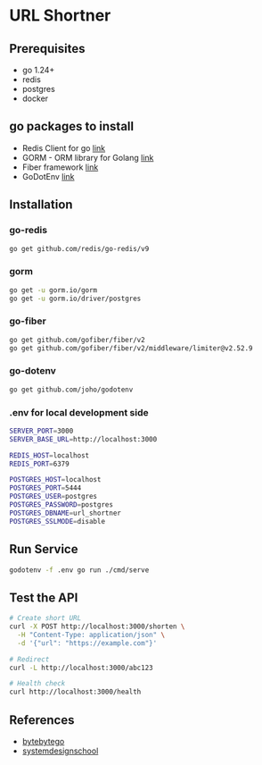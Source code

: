 # URL Shortner

## Prerequisites
- go 1.24+
- redis
- postgres
- docker

## go packages to install
- Redis Client for go [link](https://github.com/redis/go-redis)
- GORM - ORM library for Golang [link](https://gorm.io/)
- Fiber framework [link](https://gofiber.io/)
- GoDotEnv [link](https://pkg.go.dev/github.com/joho/godotenv)

## Installation

### go-redis

```bash
go get github.com/redis/go-redis/v9
```

### gorm
```bash
go get -u gorm.io/gorm
go get -u gorm.io/driver/postgres
```

### go-fiber
```bash
go get github.com/gofiber/fiber/v2
go get github.com/gofiber/fiber/v2/middleware/limiter@v2.52.9
```

### go-dotenv 
```bash
go get github.com/joho/godotenv
```

### .env for local development side
```bash
SERVER_PORT=3000
SERVER_BASE_URL=http://localhost:3000

REDIS_HOST=localhost
REDIS_PORT=6379

POSTGRES_HOST=localhost
POSTGRES_PORT=5444
POSTGRES_USER=postgres
POSTGRES_PASSWORD=postgres
POSTGRES_DBNAME=url_shortner
POSTGRES_SSLMODE=disable
```

## Run Service
```bash
godotenv -f .env go run ./cmd/serve
```

## Test the API
```bash
# Create short URL
curl -X POST http://localhost:3000/shorten \
  -H "Content-Type: application/json" \
  -d '{"url": "https://example.com"}'

# Redirect
curl -L http://localhost:3000/abc123

# Health check
curl http://localhost:3000/health
```

## References
- [bytebytego](https://bytebytego.com/courses/system-design-interview/design-a-url-shortener)
- [systemdesignschool](https://systemdesignschool.io/problems/url-shortener/solution)
